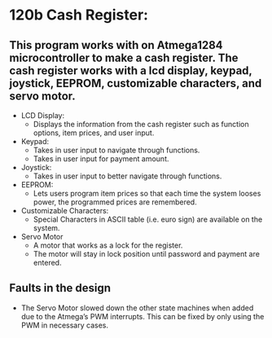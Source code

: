 # 120b Cash Register:

## This program works with on Atmega1284 microcontroller to make a cash register. The cash register works with a lcd display, keypad, joystick, EEPROM, customizable characters, and servo motor.

* LCD Display:
  * Displays the information from the cash register such as function options, item prices, and user input.
* Keypad:
  * Takes in user input to navigate through functions.
  * Takes in user input for payment amount.
* Joystick:
  * Takes in user input to better navigate through functions.
* EEPROM:
  * Lets users program item prices so that each time the system looses power, the programmed prices are remembered.
* Customizable Characters:
  * Special Characters in ASCII table (i.e. euro sign) are available on the system.
* Servo Motor
  * A motor that works as a lock for the register.
  * The motor will stay in lock position until password and payment are entered.
  
## Faults in the design

* The Servo Motor slowed down the other state machines when added due to the Atmega’s PWM interrupts. This can be fixed by only using the PWM in necessary cases.
